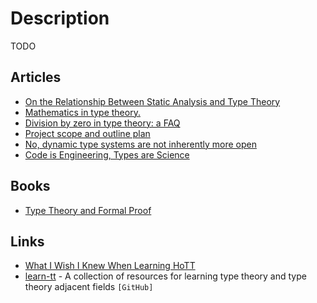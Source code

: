 # Description

TODO


## Articles

- [On the Relationship Between Static Analysis and Type Theory](https://semantic-domain.blogspot.com/2019/08/on-relationship-between-static-analysis.html)
- [Mathematics in type theory.](https://xenaproject.wordpress.com/2020/06/20/mathematics-in-type-theory/)
- [Division by zero in type theory: a FAQ](https://xenaproject.wordpress.com/2020/07/05/division-by-zero-in-type-theory-a-faq/)
- [Project scope and outline plan](https://sphalerite.org/ghotl/posts/2017-10-16-project-scope-outline.html)
- [No, dynamic type systems are not inherently more open](https://lexi-lambda.github.io/blog/2020/01/19/no-dynamic-type-systems-are-not-inherently-more-open/)
- [Code is Engineering, Types are Science](https://www.tweag.io/blog/2020-03-05-peirce/)


## Books

- [Type Theory and Formal Proof](https://www.cambridge.org/core/books/type-theory-and-formal-proof/0472640AAD34E045C7F140B46A57A67C)


## Links

- [What I Wish I Knew When Learning HoTT](https://abooij.github.io/wiwikwlhott/)
- [learn-tt](https://github.com/jozefg/learn-tt) - A collection of resources for learning type theory and type theory adjacent fields `[GitHub]`
